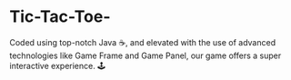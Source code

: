 # Tic-Tac-Toe-
Coded using top-notch Java ☕️, and elevated with the use of advanced technologies like Game Frame and Game Panel, our game offers a super interactive experience. 🕹️

